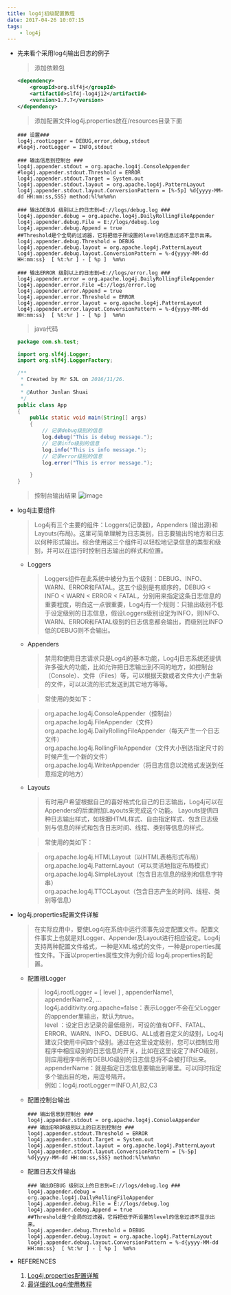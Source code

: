 ```yaml
---
title: log4j初级配置教程
date: 2017-04-26 10:07:15
tags:
    - log4j
---
```


* 先来看个采用log4j输出日志的例子
    > 添加依赖包

    ```XML
    <dependency>
        <groupId>org.slf4j</groupId>
        <artifactId>slf4j-log4j12</artifactId>
        <version>1.7.7</version>
    </dependency>
    ```
    <!-- more -->

    > 添加配置文件log4j.properties放在/resources目录下面

    ```properties
    ### 设置###
    log4j.rootLogger = DEBUG,error,debug,stdout
    #log4j.rootLogger = INFO,stdout

    ### 输出信息到控制台 ###
    log4j.appender.stdout = org.apache.log4j.ConsoleAppender
    #log4j.appender.stdout.Threshold = ERROR
    log4j.appender.stdout.Target = System.out
    log4j.appender.stdout.layout = org.apache.log4j.PatternLayout
    log4j.appender.stdout.layout.ConversionPattern = [%-5p] %d{yyyy-MM-dd HH:mm:ss,SSS} method:%l%n%m%n

    ### 输出DEBUG 级别以上的日志到=E://logs/debug.log ###
    log4j.appender.debug = org.apache.log4j.DailyRollingFileAppender
    log4j.appender.debug.File = E://logs/debug.log
    log4j.appender.debug.Append = true
    ##Threshold是个全局的过滤器，它将把低于所设置的level的信息过滤不显示出来。
    log4j.appender.debug.Threshold = DEBUG
    log4j.appender.debug.layout = org.apache.log4j.PatternLayout
    log4j.appender.debug.layout.ConversionPattern = %-d{yyyy-MM-dd HH:mm:ss}  [ %t:%r ] - [ %p ]  %m%n

    ### 输出ERROR 级别以上的日志到=E://logs/error.log ###
    log4j.appender.error = org.apache.log4j.DailyRollingFileAppender
    log4j.appender.error.File =E://logs/error.log
    log4j.appender.error.Append = true
    log4j.appender.error.Threshold = ERROR
    log4j.appender.error.layout = org.apache.log4j.PatternLayout
    log4j.appender.error.layout.ConversionPattern = %-d{yyyy-MM-dd HH:mm:ss}  [ %t:%r ] - [ %p ]  %m%n
    ```

    > java代码

    ```java
    package com.sh.test;

    import org.slf4j.Logger;
    import org.slf4j.LoggerFactory;

    /**
     * Created by Mr SJL on 2016/11/26.
     *
     * @Author Junlan Shuai
     */
    public class App
    {
        public static void main(String[] args)
        {
            // 记录debug级别的信息
            log.debug("This is debug message.");
            // 记录info级别的信息
            log.info("This is info message.");
            // 记录error级别的信息
            log.error("This is error message.");

        }
    }
    ```
    > 控制台输出结果
    ![image]( http://learningnotes-1251679769.costj.myqcloud.com/javabasis/1.png  "结果")

* log4j主要组件

    > Log4j有三个主要的组件：Loggers(记录器)，Appenders  (输出源)和Layouts(布局)。这里可简单理解为日志类别，日志要输出的地方和日志以何种形式输出。综合使用这三个组件可以轻松地记录信息的类型和级别，并可以在运行时控制日志输出的样式和位置。

    * Loggers

        > Loggers组件在此系统中被分为五个级别：DEBUG、INFO、WARN、ERROR和FATAL。这五个级别是有顺序的，DEBUG < INFO < WARN < ERROR < FATAL，分别用来指定这条日志信息的重要程度，明白这一点很重要，Log4j有一个规则：只输出级别不低于设定级别的日志信息，假设Loggers级别设定为INFO，则INFO、WARN、ERROR和FATAL级别的日志信息都会输出，而级别比INFO低的DEBUG则不会输出。

    * Appenders

        > 禁用和使用日志请求只是Log4j的基本功能，Log4j日志系统还提供许多强大的功能，比如允许把日志输出到不同的地方，如控制台（Console）、文件（Files）等，可以根据天数或者文件大小产生新的文件，可以以流的形式发送到其它地方等等。

        > 常使用的类如下：

        > org.apache.log4j.ConsoleAppender（控制台）</br>
        org.apache.log4j.FileAppender（文件）</br>
        org.apache.log4j.DailyRollingFileAppender（每天产生一个日志文件）</br>
        org.apache.log4j.RollingFileAppender（文件大小到达指定尺寸的时候产生一个新的文件）</br>
        org.apache.log4j.WriterAppender（将日志信息以流格式发送到任意指定的地方） </br>

    * Layouts

        > 有时用户希望根据自己的喜好格式化自己的日志输出，Log4j可以在Appenders的后面附加Layouts来完成这个功能。 Layouts提供四种日志输出样式，如根据HTML样式、自由指定样式、包含日志级别与信息的样式和包含日志时间、线程、类别等信息的样式。

        > 常使用的类如下：

        > org.apache.log4j.HTMLLayout（以HTML表格形式布局）</br>
        org.apache.log4j.PatternLayout（可以灵活地指定布局模式）</br>
        org.apache.log4j.SimpleLayout（包含日志信息的级别和信息字符串）</br>
        org.apache.log4j.TTCCLayout（包含日志产生的时间、线程、类别等信息）</br>

* log4j.properties配置文件详解

    > 在实际应用中，要使Log4j在系统中运行须事先设定配置文件。配置文件事实上也就是对Logger、Appender及Layout进行相应设定。Log4j支持两种配置文件格式，一种是XML格式的文件，一种是properties属性文件。下面以properties属性文件为例介绍 log4j.properties的配置。

    * 配置根Logger

        > log4j.rootLogger = [ level ] , appenderName1, appenderName2, …</br>
        log4j.additivity.org.apache=false：表示Logger不会在父Logger的appender里输出，默认为true。</br>
        level ：设定日志记录的最低级别，可设的值有OFF、FATAL、ERROR、WARN、INFO、DEBUG、ALL或者自定义的级别，Log4j建议只使用中间四个级别。通过在这里设定级别，您可以控制应用程序中相应级别的日志信息的开关，比如在这里设定了INFO级别，则应用程序中所有DEBUG级别的日志信息将不会被打印出来。</br>
        appenderName：就是指定日志信息要输出到哪里。可以同时指定多个输出目的地，用逗号隔开。</br>
        例如：log4j.rootLogger＝INFO,A1,B2,C3 </br>

    * 配置控制台输出

        ```properties
        ### 输出信息到控制台 ###
        log4j.appender.stdout = org.apache.log4j.ConsoleAppender
        ### 输出ERROR级别以上的日志到控制台 ###
        log4j.appender.stdout.Threshold = ERROR
        log4j.appender.stdout.Target = System.out
        log4j.appender.stdout.layout = org.apache.log4j.PatternLayout
        log4j.appender.stdout.layout.ConversionPattern = [%-5p] %d{yyyy-MM-dd HH:mm:ss,SSS} method:%l%n%m%n
        ```

    * 配置日志文件输出

        ```properties
        ### 输出DEBUG 级别以上的日志到=E://logs/debug.log ###
        log4j.appender.debug = org.apache.log4j.DailyRollingFileAppender
        log4j.appender.debug.File = E://logs/debug.log
        log4j.appender.debug.Append = true
        ##Threshold是个全局的过滤器，它将把低于所设置的level的信息过滤不显示出来。
        log4j.appender.debug.Threshold = DEBUG
        log4j.appender.debug.layout = org.apache.log4j.PatternLayout
        log4j.appender.debug.layout.ConversionPattern = %-d{yyyy-MM-dd HH:mm:ss}  [ %t:%r ] - [ %p ]  %m%n
        ```
* REFERENCES

    1. <a href="http://www.open-open.com/lib/view/open1393488356958.html" target="\_blank">Log4j.properties配置详解</a>
    2. <a href="http://www.codeceo.com/article/log4j-usage.html" target="\_blank">最详细的Log4j使用教程</a>
